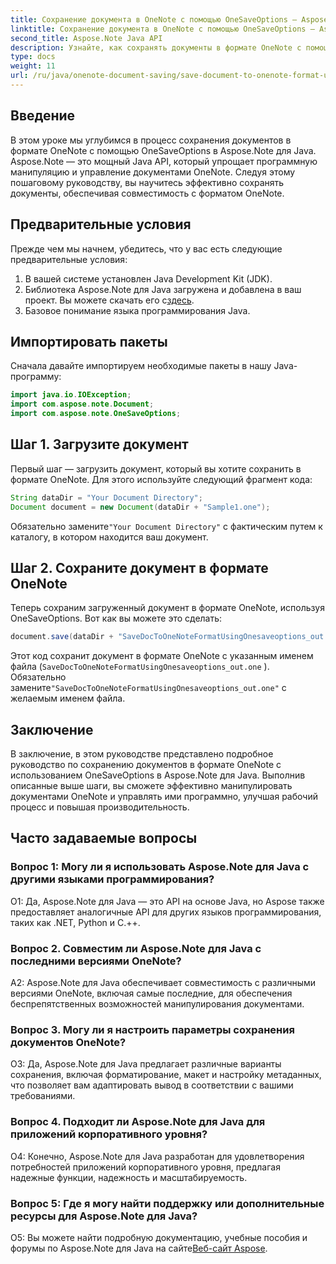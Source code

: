 ```yaml
---
title: Сохранение документа в OneNote с помощью OneSaveOptions — Aspose.Note
linktitle: Сохранение документа в OneNote с помощью OneSaveOptions — Aspose.Note
second_title: Aspose.Note Java API
description: Узнайте, как сохранять документы в формате OneNote с помощью OneSaveOptions в Aspose.Note для Java. Улучшите свой рабочий процесс с помощью этого подробного руководства.
type: docs
weight: 11
url: /ru/java/onenote-document-saving/save-document-to-onenote-format-using-onesaveoptions/
---
```

## Введение

В этом уроке мы углубимся в процесс сохранения документов в формате OneNote с помощью OneSaveOptions в Aspose.Note для Java. Aspose.Note — это мощный Java API, который упрощает программную манипуляцию и управление документами OneNote. Следуя этому пошаговому руководству, вы научитесь эффективно сохранять документы, обеспечивая совместимость с форматом OneNote.

## Предварительные условия

Прежде чем мы начнем, убедитесь, что у вас есть следующие предварительные условия:
1. В вашей системе установлен Java Development Kit (JDK).
2.  Библиотека Aspose.Note для Java загружена и добавлена в ваш проект. Вы можете скачать его с[здесь](https://releases.aspose.com/note/java/).
3. Базовое понимание языка программирования Java.

## Импортировать пакеты

Сначала давайте импортируем необходимые пакеты в нашу Java-программу:

```java
import java.io.IOException;
import com.aspose.note.Document;
import com.aspose.note.OneSaveOptions;
```

## Шаг 1. Загрузите документ

Первый шаг — загрузить документ, который вы хотите сохранить в формате OneNote. Для этого используйте следующий фрагмент кода:

```java
String dataDir = "Your Document Directory";
Document document = new Document(dataDir + "Sample1.one");
```

 Обязательно замените`"Your Document Directory"` с фактическим путем к каталогу, в котором находится ваш документ.

## Шаг 2. Сохраните документ в формате OneNote

Теперь сохраним загруженный документ в формате OneNote, используя OneSaveOptions. Вот как вы можете это сделать:

```java
document.save(dataDir + "SaveDocToOneNoteFormatUsingOnesaveoptions_out.one", new OneSaveOptions());
```

Этот код сохранит документ в формате OneNote с указанным именем файла (`SaveDocToOneNoteFormatUsingOnesaveoptions_out.one` ). Обязательно замените`"SaveDocToOneNoteFormatUsingOnesaveoptions_out.one"` с желаемым именем файла.

## Заключение

В заключение, в этом руководстве представлено подробное руководство по сохранению документов в формате OneNote с использованием OneSaveOptions в Aspose.Note для Java. Выполнив описанные выше шаги, вы сможете эффективно манипулировать документами OneNote и управлять ими программно, улучшая рабочий процесс и повышая производительность.

## Часто задаваемые вопросы

### Вопрос 1: Могу ли я использовать Aspose.Note для Java с другими языками программирования?

О1: Да, Aspose.Note для Java — это API на основе Java, но Aspose также предоставляет аналогичные API для других языков программирования, таких как .NET, Python и C.++.

### Вопрос 2. Совместим ли Aspose.Note для Java с последними версиями OneNote?

A2: Aspose.Note для Java обеспечивает совместимость с различными версиями OneNote, включая самые последние, для обеспечения беспрепятственных возможностей манипулирования документами.

### Вопрос 3. Могу ли я настроить параметры сохранения документов OneNote?

О3: Да, Aspose.Note для Java предлагает различные варианты сохранения, включая форматирование, макет и настройку метаданных, что позволяет вам адаптировать вывод в соответствии с вашими требованиями.

### Вопрос 4. Подходит ли Aspose.Note для Java для приложений корпоративного уровня?

О4: Конечно, Aspose.Note для Java разработан для удовлетворения потребностей приложений корпоративного уровня, предлагая надежные функции, надежность и масштабируемость.

### Вопрос 5: Где я могу найти поддержку или дополнительные ресурсы для Aspose.Note для Java?

 О5: Вы можете найти подробную документацию, учебные пособия и форумы по Aspose.Note для Java на сайте[Веб-сайт Aspose](https://forum.aspose.com/c/note/28).